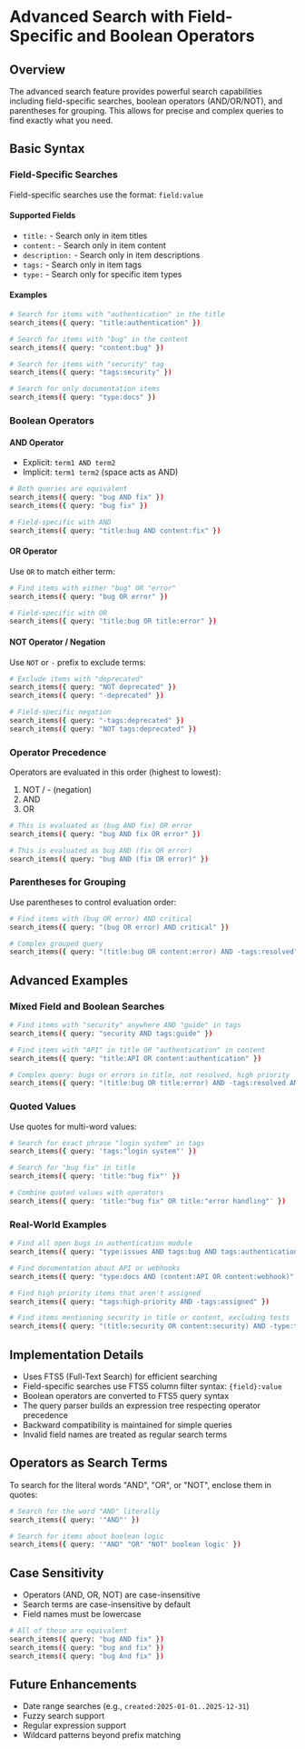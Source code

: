 # Advanced Search with Field-Specific and Boolean Operators

## Overview

The advanced search feature provides powerful search capabilities including field-specific searches, boolean operators (AND/OR/NOT), and parentheses for grouping. This allows for precise and complex queries to find exactly what you need.

## Basic Syntax

### Field-Specific Searches

Field-specific searches use the format: `field:value`

#### Supported Fields

- `title:` - Search only in item titles
- `content:` - Search only in item content
- `description:` - Search only in item descriptions
- `tags:` - Search only in item tags
- `type:` - Search only for specific item types

#### Examples

```bash
# Search for items with "authentication" in the title
search_items({ query: "title:authentication" })

# Search for items with "bug" in the content
search_items({ query: "content:bug" })

# Search for items with "security" tag
search_items({ query: "tags:security" })

# Search for only documentation items
search_items({ query: "type:docs" })
```

### Boolean Operators

#### AND Operator

- Explicit: `term1 AND term2`
- Implicit: `term1 term2` (space acts as AND)

```bash
# Both queries are equivalent
search_items({ query: "bug AND fix" })
search_items({ query: "bug fix" })

# Field-specific with AND
search_items({ query: "title:bug AND content:fix" })
```

#### OR Operator

Use `OR` to match either term:

```bash
# Find items with either "bug" OR "error"
search_items({ query: "bug OR error" })

# Field-specific with OR
search_items({ query: "title:bug OR title:error" })
```

#### NOT Operator / Negation

Use `NOT` or `-` prefix to exclude terms:

```bash
# Exclude items with "deprecated"
search_items({ query: "NOT deprecated" })
search_items({ query: "-deprecated" })

# Field-specific negation
search_items({ query: "-tags:deprecated" })
search_items({ query: "NOT tags:deprecated" })
```

### Operator Precedence

Operators are evaluated in this order (highest to lowest):
1. NOT / - (negation)
2. AND
3. OR

```bash
# This is evaluated as (bug AND fix) OR error
search_items({ query: "bug AND fix OR error" })

# This is evaluated as bug AND (fix OR error)
search_items({ query: "bug AND (fix OR error)" })
```

### Parentheses for Grouping

Use parentheses to control evaluation order:

```bash
# Find items with (bug OR error) AND critical
search_items({ query: "(bug OR error) AND critical" })

# Complex grouped query
search_items({ query: "(title:bug OR content:error) AND -tags:resolved" })
```

## Advanced Examples

### Mixed Field and Boolean Searches

```bash
# Find items with "security" anywhere AND "guide" in tags
search_items({ query: "security AND tags:guide" })

# Find items with "API" in title OR "authentication" in content
search_items({ query: "title:API OR content:authentication" })

# Complex query: bugs or errors in title, not resolved, high priority
search_items({ query: "(title:bug OR title:error) AND -tags:resolved AND tags:high-priority" })
```

### Quoted Values

Use quotes for multi-word values:

```bash
# Search for exact phrase "login system" in tags
search_items({ query: 'tags:"login system"' })

# Search for "bug fix" in title
search_items({ query: 'title:"bug fix"' })

# Combine quoted values with operators
search_items({ query: 'title:"bug fix" OR title:"error handling"' })
```

### Real-World Examples

```bash
# Find all open bugs in authentication module
search_items({ query: "type:issues AND tags:bug AND tags:authentication AND -tags:closed" })

# Find documentation about API or webhooks
search_items({ query: "type:docs AND (content:API OR content:webhook)" })

# Find high priority items that aren't assigned
search_items({ query: "tags:high-priority AND -tags:assigned" })

# Find items mentioning security in title or content, excluding tests
search_items({ query: "(title:security OR content:security) AND -type:test" })
```

## Implementation Details

- Uses FTS5 (Full-Text Search) for efficient searching
- Field-specific searches use FTS5 column filter syntax: `{field}:value`
- Boolean operators are converted to FTS5 query syntax
- The query parser builds an expression tree respecting operator precedence
- Backward compatibility is maintained for simple queries
- Invalid field names are treated as regular search terms

## Operators as Search Terms

To search for the literal words "AND", "OR", or "NOT", enclose them in quotes:

```bash
# Search for the word "AND" literally
search_items({ query: '"AND"' })

# Search for items about boolean logic
search_items({ query: '"AND" "OR" "NOT" boolean logic' })
```

## Case Sensitivity

- Operators (AND, OR, NOT) are case-insensitive
- Search terms are case-insensitive by default
- Field names must be lowercase

```bash
# All of these are equivalent
search_items({ query: "bug AND fix" })
search_items({ query: "bug and fix" })
search_items({ query: "bug And fix" })
```

## Future Enhancements

- Date range searches (e.g., `created:2025-01-01..2025-12-31`)
- Fuzzy search support
- Regular expression support
- Wildcard patterns beyond prefix matching